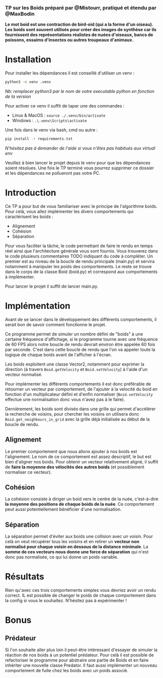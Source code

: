 ### TP sur les Boids préparé par @Mistourr, pratiqué et étendu par @MaxBodin

**Le mot boid est une contraction de bird-oid (qui a la forme d'un oiseau). Les boids sont souvent utilisés pour créer des images de synthèse car ils fournissent des représentations réalistes de nuées d'oiseaux, bancs de poissons, essaims d'insectes ou autres troupeaux d'animaux.**

# Installation
Pour installer les dépendances il est conseillé d'utiliser un venv :
```bash
python3 -m venv .venv
```
*Nb: remplacer python3 par le nom de votre executable python en fonction de la version*

Pour activer ce venv il suffit de taper une des commandes :
- Linux & MacOS : `source ./.venv/bin/activate`
- Windows : `.\.venv\Scripts\activate`


Une fois dans le venv via bash, cmd ou autre :
```bash
pip install -r requirements.txt
```
*N'hésitez pas à demander de l'aide si vous n'êtes pas habitués aux virtual env*

Veuillez à bien lancer le projet depuis le venv pour que les dépendances soient résolues. Une fois le TP terminé vous pourrez supprimer ce dossier et les dépendances ne pollueront pas votre PC.

# Introduction
Ce TP a pour but de vous familiariser avec le principe de l'algorithme boids. Pour celà, vous allez implémenter les divers comportements qui caractérisent les boids :
- Alignement
- Cohésion
- Séparation

Pour vous faciliter la tâche, le code permettant de faire le rendu en temps réel ainsi que l'architecture générale vous sont fournis. Vous trouverez dans le code plusieurs commentaires TODO indiquant du code à compléter. Un premier est au niveau de la boucle de rendu principale (main.py) et servira notamment à manipuler les poids des comportements. Le reste se trouve dans le corps de la classe Boid (boid.py) et correspond aux comportements à implémenter.

Pour lancer le projet il suffit de lancer main.py.

# Implémentation
Avant de se lancer dans le développement des différents comportements, il serait bon de savoir comment fonctionne le projet.

Ce programme permet de simuler un nombre défini de "boids" à une certaine fréquence d'affichage, si le programme tourne avec une fréquence de 60 FPS alors notre boucle de rendu devrait environ être appelée 60 fois par seconde. C'est dans cette boucle de rendu que l'on va appeler toute la logique de chaque boids avant de l'afficher à l'écran.

Les boids exploitent une classe Vector2, notamment pour exprimer la direction (à travers `Boid.getVelocity` et `Boid.setVelocity`) à l'aide d'un vecteur normalisé.

Pour implémenter les différents comportements il est donc préférable de retourner un vecteur par comportement, de l'ajouter à la velocité du boid en fonction d'un multiplicateur défini et d'enfin normaliser (`Boid.setVelocity` effectue une normalisation donc vous n'avez pas à le faire).

Dernièrement, les boids sont divisés dans une grille qui permet d'accélérer la recherche de voisins, pour chercher les voisins on utilisera donc `Boid.get_neighbours_in_grid` avec la grille déjà initialisée au début de la boucle de rendu. 

## Alignement
Le premier comportement que nous allons ajouter à nos boids est l'alignement. Le nom de ce comportement est assez descriptif, le but est bien d'aligner nos boids. Pour obtenir un vecteur relativement aligné, il suffit de **faire la moyenne des vélocités des autres boids** (et possiblement normaliser ce vecteur).

## Cohésion
La cohésion consiste à diriger un boid vers le centre de la nuée, c'est-à-dire **la moyenne des positions de chaque boids de la nuée**. Ce comportement peut aussi potentiellement bénéficier d'une normalisation.

## Séparation
La séparation permet d'éviter aux boids une collision avec un voisin. Pour celà on veut récupérer tous les voisins et en retirer un **vecteur non normalisé pour chaque voisin en dessous de la distance minimale**. La **somme de ces vecteurs nous donne une force de séparation** qui n'est donc pas normalisée, ce qui lui donne un poids variable.

# Résultats
Rien qu'avec ces trois comportements simples vous devriez avoir un rendu correct. IL est possible de changer le poids de chaque comportement dans la config si vous le souhaitez. N'hésitez pas à expérimenter !

# Bonus
## Prédateur
Si l'on souhaite aller plus loin il peut-être intéressant d'essayer de simuler la réaction de nos boids à un potentiel prédateur. Pour celà il est possible de refactoriser le programme pour abstraire une partie de Boids et en faire inhériter une nouvelle classe Predator. Il faut aussi implémenter un nouveau comportement de fuite chez les boids avec un poids associé.